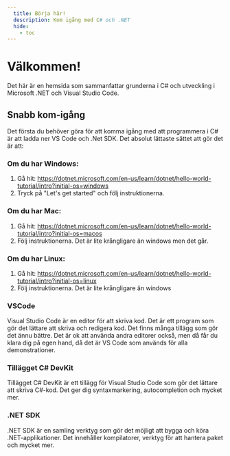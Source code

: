 ```yaml
---
  title: Börja här!
  description: Kom igång med C# och .NET
  hide:
    - toc
---
```


# Välkommen!

Det här är en hemsida som sammanfattar grunderna i C# och utveckling i Microsoft .NET och Visual Studio Code.

## Snabb kom-igång
Det första du behöver göra för att komma igång med att programmera i C# är att ladda ner VS Code och .Net SDK. Det absolut lättaste sättet att gör det är att:

### Om du har Windows:
1. Gå hit: https://dotnet.microsoft.com/en-us/learn/dotnet/hello-world-tutorial/intro?initial-os=windows
2. Tryck på "Let's get started" och följ instruktionerna.

### Om du har Mac:
1. Gå hit: https://dotnet.microsoft.com/en-us/learn/dotnet/hello-world-tutorial/intro?initial-os=macos
2. Följ instruktionerna. Det är lite krångligare än windows men det går.

### Om du har Linux:
1. Gå hit: https://dotnet.microsoft.com/en-us/learn/dotnet/hello-world-tutorial/intro?initial-os=linux
2. Följ instruktionerna. Det är lite krångligare än windows

### VSCode

Visual Studio Code är en editor för att skriva kod. Det är ett program som gör det lättare att skriva och redigera kod. Det finns många tillägg som gör det ännu bättre. Det är ok att använda andra editorer också, men då får du klara dig på egen hand, då det är VS Code som används för alla demonstrationer.

### Tillägget C# DevKit

Tillägget C# DevKit är ett tillägg för Visual Studio Code som gör det lättare att skriva C#-kod. Det ger dig syntaxmarkering, autocompletion och mycket mer.

### .NET SDK

.NET SDK är en samling verktyg som gör det möjligt att bygga och köra .NET-applikationer. Det innehåller kompilatorer, verktyg för att hantera paket och mycket mer.
